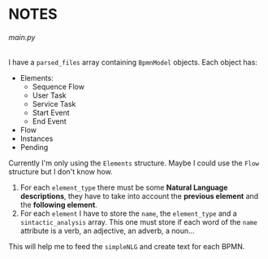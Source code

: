 # NOTES

###### main.py

I have a `parsed_files` array containing `BpmnModel` objects. Each object has:

* Elements:
  * Sequence Flow
  * User Task
  * Service Task
  * Start Event
  * End Event
* Flow
* Instances
* Pending

Currently I'm only using the `Elements` structure. Maybe I could use the `Flow` structure but I don't know how.



1. For each `element_type` there must be some **Natural Language descriptions**, they have to take into account the **previous element** and the **following element**.
2. For each `element` I have to store the `name`, the `element_type` and a `sintactic_analysis` array. This one must store if each word of the `name` attribute is a verb, an adjective, an adverb, a noun...

This will help me to feed the `simpleNLG` and create text for each BPMN.